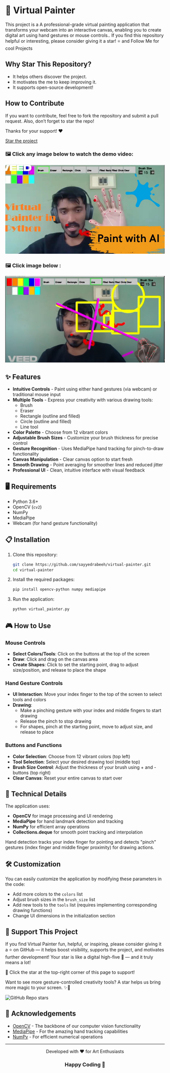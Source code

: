 
# 🎨 Virtual Painter

This project is a A professional-grade virtual painting application that transforms your webcam into an interactive canvas, enabling you to create digital art using hand gestures or mouse controls.. If you find this repository helpful or interesting, please consider giving it a star! ⭐ and Follow Me for cool Projects

## Why Star This Repository?

- It helps others discover the project.
- It motivates the me to keep improving it.
- It supports open-source development!

## How to Contribute

If you want to contribute, feel free to fork the repository and submit a pull request. Also, don’t forget to star the repo!

Thanks for your support! ❤

[Star the project](https://github.com/sayyedrabeeh/virtual-painter)
 



### 🖼️ Click any image below to watch the demo video:

<a href="https://youtu.be/AXkNGLHpuh4" target="_blank">
  <img src="/screenshots/vp1.jpg" alt="Virtual Painter Demo 1"  />
</a>

### 🖼️ Click   image below :

<a href="https://youtu.be/AXkNGLHpuh4" target="_blank">
  <img src="/screenshots/vp2.jpg" alt="Virtual Painter Demo 2"     />
</a>
 

## ✨ Features

- **Intuitive Controls** - Paint using either hand gestures (via webcam) or traditional mouse input
- **Multiple Tools** - Express your creativity with various drawing tools:
  - Brush
  - Eraser
  - Rectangle (outline and filled)
  - Circle (outline and filled)
  - Line tool
- **Color Palette** - Choose from 12 vibrant colors
- **Adjustable Brush Sizes** - Customize your brush thickness for precise control
- **Gesture Recognition** - Uses MediaPipe hand tracking for pinch-to-draw functionality
- **Canvas Manipulation** - Clear canvas option to start fresh
- **Smooth Drawing** - Point averaging for smoother lines and reduced jitter
- **Professional UI** - Clean, intuitive interface with visual feedback

## 🖥️ Requirements

- Python 3.6+
- OpenCV (`cv2`)
- NumPy
- MediaPipe
- Webcam (for hand gesture functionality)

## 📋 Installation

1. Clone this repository:
   ```bash
   git clone https://github.com/sayyedrabeeh/virtual-painter.git
   cd virtual-painter
   ```

2. Install the required packages:
   ```bash
   pip install opencv-python numpy mediapipe
   ```

3. Run the application:
   ```bash
   python virtual_painter.py
   ```

## 🎮 How to Use

### Mouse Controls
- **Select Colors/Tools**: Click on the buttons at the top of the screen
- **Draw**: Click and drag on the canvas area
- **Create Shapes**: Click to set the starting point, drag to adjust size/position, and release to place the shape

### Hand Gesture Controls
- **UI Interaction**: Move your index finger to the top of the screen to select tools and colors
- **Drawing**:
  - Make a pinching gesture with your index and middle fingers to start drawing
  - Release the pinch to stop drawing
  - For shapes, pinch at the starting point, move to adjust size, and release to place

### Buttons and Functions
- **Color Selection**: Choose from 12 vibrant colors (top left)
- **Tool Selection**: Select your desired drawing tool (middle top)
- **Brush Size Control**: Adjust the thickness of your brush using + and - buttons (top right)
- **Clear Canvas**: Reset your entire canvas to start over

## 🔧 Technical Details

The application uses:
- **OpenCV** for image processing and UI rendering
- **MediaPipe** for hand landmark detection and tracking
- **NumPy** for efficient array operations
- **Collections.deque** for smooth point tracking and interpolation

Hand detection tracks your index finger for pointing and detects "pinch" gestures (index finger and middle finger proximity) for drawing actions.

## 🛠️ Customization

You can easily customize the application by modifying these parameters in the code:

- Add more colors to the `colors` list
- Adjust brush sizes in the `brush_size` list
- Add new tools to the `tools` list (requires implementing corresponding drawing functions)
- Change UI dimensions in the initialization section

## 💫 Support This Project
If you find Virtual Painter fun, helpful, or inspiring, please consider giving it a ⭐️ on GitHub — it helps boost visibility, supports the project, and motivates further development!
Your star is like a digital high-five 🙌 — and it truly means a lot!

🌟 Click the star at the top-right corner of this page to support!


Want to see more gesture-controlled creativity tools?
A star helps us bring more magic to your screen. ✨🎨


![GitHub Repo stars](https://img.shields.io/github/stars/sayyedrabeeh/virtual-painter?style=social)

## 🙏 Acknowledgements

- [OpenCV](https://opencv.org/) - The backbone of our computer vision functionality
- [MediaPipe](https://mediapipe.dev/) - For the amazing hand tracking capabilities
- [NumPy](https://numpy.org/) - For efficient numerical operations

---

<p align="center">Developed with ❤️ for Art Enthusiasts</p>

 
<h3 align="center">Happy Coding 🎨</h3>
 
